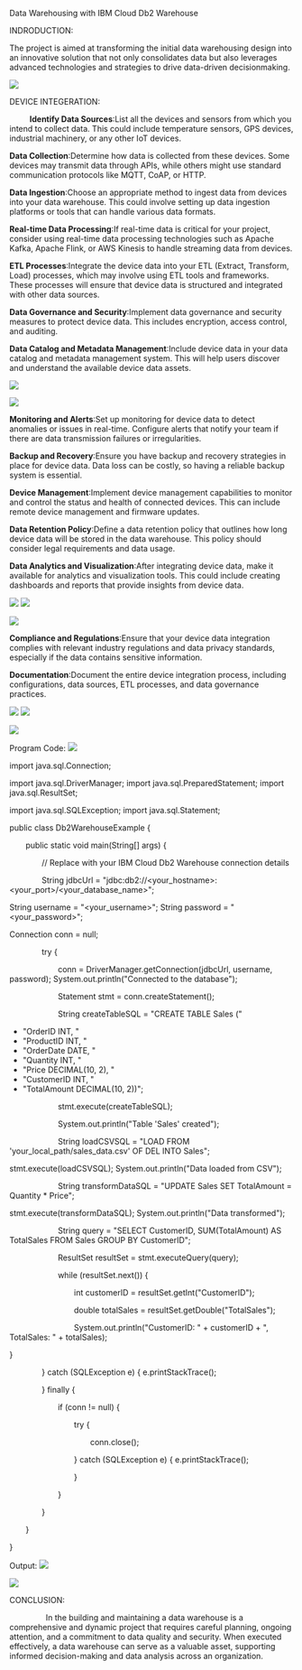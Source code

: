 ﻿Data Warehousing with IBM Cloud Db2 Warehouse 

INDRODUCTION: 

The project is aimed at transforming the initial data warehousing design into an innovative solution that not only consolidates data but also leverages advanced technologies and strategies to drive data-driven decisionmaking. 

![](Aspose.Words.a41162e8-6b4f-42ab-bf68-9b4851caede3.001.png)

DEVICE INTEGERATION: 

`     `**Identify Data Sources**:List all the devices and sensors from which you intend to collect data. This could include temperature sensors, GPS devices, industrial machinery, or any other IoT devices. 

**Data Collection**:Determine how data is collected from these devices. Some devices may transmit data through APIs, while others might use standard communication protocols like MQTT, CoAP, or HTTP. 

**Data Ingestion**:Choose an appropriate method to ingest data from devices into your data warehouse. This could involve setting up data ingestion platforms or tools that can handle various data formats. 

**Real-time Data Processing**:If real-time data is critical for your project, consider using real-time data processing technologies such as Apache Kafka, Apache Flink, or AWS Kinesis to handle streaming data from devices. 

**ETL Processes**:Integrate the device data into your ETL (Extract, Transform, Load) processes, which may involve using ETL tools and frameworks. These processes will ensure that device data is structured and integrated with other data sources. 

**Data Governance and Security**:Implement data governance and security measures to protect device data. This includes encryption, access control, and auditing. 

**Data Catalog and Metadata Management**:Include device data in your data catalog and metadata management system. This will help users discover and understand the available device data assets. 

![](Aspose.Words.a41162e8-6b4f-42ab-bf68-9b4851caede3.002.png)

![](Aspose.Words.a41162e8-6b4f-42ab-bf68-9b4851caede3.003.jpeg)

**Monitoring and Alerts**:Set up monitoring for device data to detect anomalies or issues in real-time. Configure alerts that notify your team if there are data transmission failures or irregularities. 

**Backup and Recovery**:Ensure you have backup and recovery strategies in place for device data. Data loss can be costly, so having a reliable backup system is essential. 

**Device Management**:Implement device management capabilities to monitor and control the status and health of connected devices. This can include remote device management and firmware updates. 

**Data Retention Policy**:Define a data retention policy that outlines how long device data will be stored in the data warehouse. This policy should consider legal requirements and data usage. 

**Data Analytics and Visualization**:After integrating device data, make it available for analytics and visualization tools. This could include creating dashboards and reports that provide insights from device data. 

![](Aspose.Words.a41162e8-6b4f-42ab-bf68-9b4851caede3.004.png) ![](Aspose.Words.a41162e8-6b4f-42ab-bf68-9b4851caede3.005.png)

![](Aspose.Words.a41162e8-6b4f-42ab-bf68-9b4851caede3.006.png)

**Compliance and Regulations**:Ensure that your device data integration complies with relevant industry regulations and data privacy standards, especially if the data contains sensitive information. 

**Documentation**:Document the entire device integration process, including configurations, data sources, ETL processes, and data governance practices. 

![](Aspose.Words.a41162e8-6b4f-42ab-bf68-9b4851caede3.007.png) ![](Aspose.Words.a41162e8-6b4f-42ab-bf68-9b4851caede3.008.jpeg)

![](Aspose.Words.a41162e8-6b4f-42ab-bf68-9b4851caede3.009.png)

Program Code: ![](Aspose.Words.a41162e8-6b4f-42ab-bf68-9b4851caede3.010.png)

import java.sql.Connection; 

import java.sql.DriverManager; import java.sql.PreparedStatement; import java.sql.ResultSet; 

import java.sql.SQLException; import java.sql.Statement; 

public class Db2WarehouseExample { 

`    `public static void main(String[] args) { 

`        `// Replace with your IBM Cloud Db2 Warehouse connection details 

`        `String jdbcUrl = "jdbc:db2://<your\_hostname>:<your\_port>/<your\_database\_name>"; 

String username = "<your\_username>"; String password = "<your\_password>"; 

Connection conn = null; 

`        `try { 

`            `conn = DriverManager.getConnection(jdbcUrl, username, password);             System.out.println("Connected to the database"); 

`            `Statement stmt = conn.createStatement(); 

`            `String createTableSQL = "CREATE TABLE Sales (" 

+ "OrderID INT, " 
+ "ProductID INT, " 
+ "OrderDate DATE, " 
+ "Quantity INT, " 
+ "Price DECIMAL(10, 2), " 
+ "CustomerID INT, " 
+ "TotalAmount DECIMAL(10, 2))"; 

`            `stmt.execute(createTableSQL); 

`            `System.out.println("Table 'Sales' created"); 

`            `String loadCSVSQL = "LOAD FROM 'your\_local\_path/sales\_data.csv' OF DEL INTO Sales"; 

stmt.execute(loadCSVSQL); System.out.println("Data loaded from CSV"); 

`            `String transformDataSQL = "UPDATE Sales SET TotalAmount = Quantity \* Price"; 

stmt.execute(transformDataSQL); System.out.println("Data transformed"); 

`            `String query = "SELECT CustomerID, SUM(TotalAmount) AS TotalSales FROM Sales GROUP BY CustomerID"; 

`            `ResultSet resultSet = stmt.executeQuery(query); 

`            `while (resultSet.next()) { 

`                `int customerID = resultSet.getInt("CustomerID"); 

`                `double totalSales = resultSet.getDouble("TotalSales"); 

`                `System.out.println("CustomerID: " + customerID + ", TotalSales: " + totalSales); 

} 

`        `} catch (SQLException e) {             e.printStackTrace(); 

`        `} finally { 

`            `if (conn != null) { 

`                `try { 

`                    `conn.close(); 

`                `} catch (SQLException e) {                     e.printStackTrace(); 

`                `} 

`            `} 

`        `} 

`    `} 

} 

Output: ![](Aspose.Words.a41162e8-6b4f-42ab-bf68-9b4851caede3.011.png)

![](Aspose.Words.a41162e8-6b4f-42ab-bf68-9b4851caede3.012.png)

CONCLUSION: 

`         `In the building and maintaining a data warehouse is a comprehensive and dynamic project that requires careful planning, ongoing attention, and a commitment to data quality and security. When executed effectively, a data warehouse can serve as a valuable asset, supporting informed decision-making and data analysis across an organization. 
